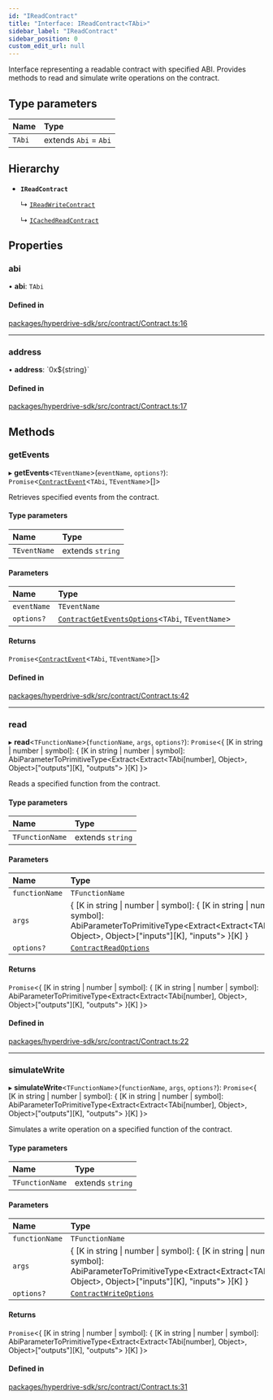 ```yaml
---
id: "IReadContract"
title: "Interface: IReadContract<TAbi>"
sidebar_label: "IReadContract"
sidebar_position: 0
custom_edit_url: null
---
```


Interface representing a readable contract with specified ABI.
Provides methods to read and simulate write operations on the contract.

## Type parameters

| Name | Type |
| :------ | :------ |
| `TAbi` | extends `Abi` = `Abi` |

## Hierarchy

- **`IReadContract`**

  ↳ [`IReadWriteContract`](IReadWriteContract.md)

  ↳ [`ICachedReadContract`](ICachedReadContract.md)

## Properties

### abi

• **abi**: `TAbi`

#### Defined in

[packages/hyperdrive-sdk/src/contract/Contract.ts:16](https://github.com/delvtech/hyperdrive-monorepo/blob/4f356e4/packages/hyperdrive-sdk/src/contract/Contract.ts#L16)

___

### address

• **address**: \`0x${string}\`

#### Defined in

[packages/hyperdrive-sdk/src/contract/Contract.ts:17](https://github.com/delvtech/hyperdrive-monorepo/blob/4f356e4/packages/hyperdrive-sdk/src/contract/Contract.ts#L17)

## Methods

### getEvents

▸ **getEvents**<`TEventName`\>(`eventName`, `options?`): `Promise`<[`ContractEvent`](ContractEvent.md)<`TAbi`, `TEventName`\>[]\>

Retrieves specified events from the contract.

#### Type parameters

| Name | Type |
| :------ | :------ |
| `TEventName` | extends `string` |

#### Parameters

| Name | Type |
| :------ | :------ |
| `eventName` | `TEventName` |
| `options?` | [`ContractGetEventsOptions`](ContractGetEventsOptions.md)<`TAbi`, `TEventName`\> |

#### Returns

`Promise`<[`ContractEvent`](ContractEvent.md)<`TAbi`, `TEventName`\>[]\>

#### Defined in

[packages/hyperdrive-sdk/src/contract/Contract.ts:42](https://github.com/delvtech/hyperdrive-monorepo/blob/4f356e4/packages/hyperdrive-sdk/src/contract/Contract.ts#L42)

___

### read

▸ **read**<`TFunctionName`\>(`functionName`, `args`, `options?`): `Promise`<{ [K in string \| number \| symbol]: { [K in string \| number \| symbol]: AbiParameterToPrimitiveType<Extract<Extract<TAbi[number], Object\>, Object\>["outputs"][K], "outputs"\> }[K] }\>

Reads a specified function from the contract.

#### Type parameters

| Name | Type |
| :------ | :------ |
| `TFunctionName` | extends `string` |

#### Parameters

| Name | Type |
| :------ | :------ |
| `functionName` | `TFunctionName` |
| `args` | { [K in string \| number \| symbol]: { [K in string \| number \| symbol]: AbiParameterToPrimitiveType<Extract<Extract<TAbi[number], Object\>, Object\>["inputs"][K], "inputs"\> }[K] } |
| `options?` | [`ContractReadOptions`](../modules.md#contractreadoptions) |

#### Returns

`Promise`<{ [K in string \| number \| symbol]: { [K in string \| number \| symbol]: AbiParameterToPrimitiveType<Extract<Extract<TAbi[number], Object\>, Object\>["outputs"][K], "outputs"\> }[K] }\>

#### Defined in

[packages/hyperdrive-sdk/src/contract/Contract.ts:22](https://github.com/delvtech/hyperdrive-monorepo/blob/4f356e4/packages/hyperdrive-sdk/src/contract/Contract.ts#L22)

___

### simulateWrite

▸ **simulateWrite**<`TFunctionName`\>(`functionName`, `args`, `options?`): `Promise`<{ [K in string \| number \| symbol]: { [K in string \| number \| symbol]: AbiParameterToPrimitiveType<Extract<Extract<TAbi[number], Object\>, Object\>["outputs"][K], "outputs"\> }[K] }\>

Simulates a write operation on a specified function of the contract.

#### Type parameters

| Name | Type |
| :------ | :------ |
| `TFunctionName` | extends `string` |

#### Parameters

| Name | Type |
| :------ | :------ |
| `functionName` | `TFunctionName` |
| `args` | { [K in string \| number \| symbol]: { [K in string \| number \| symbol]: AbiParameterToPrimitiveType<Extract<Extract<TAbi[number], Object\>, Object\>["inputs"][K], "inputs"\> }[K] } |
| `options?` | [`ContractWriteOptions`](ContractWriteOptions.md) |

#### Returns

`Promise`<{ [K in string \| number \| symbol]: { [K in string \| number \| symbol]: AbiParameterToPrimitiveType<Extract<Extract<TAbi[number], Object\>, Object\>["outputs"][K], "outputs"\> }[K] }\>

#### Defined in

[packages/hyperdrive-sdk/src/contract/Contract.ts:31](https://github.com/delvtech/hyperdrive-monorepo/blob/4f356e4/packages/hyperdrive-sdk/src/contract/Contract.ts#L31)
